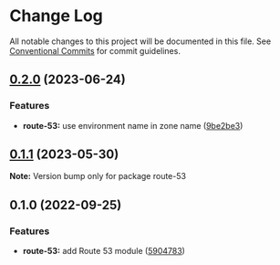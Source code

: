 # Change Log

All notable changes to this project will be documented in this file.
See [Conventional Commits](https://conventionalcommits.org) for commit guidelines.

## [0.2.0](https://github.com/finando/infrastructure-modules/compare/route-53@0.1.1...route-53@0.2.0) (2023-06-24)


### Features

* **route-53:** use environment name in zone name ([9be2be3](https://github.com/finando/infrastructure-modules/commit/9be2be37d0e8a5a323c31b5ca24aaed0ae9a11b7))



## [0.1.1](https://github.com/finando/infrastructure-modules/compare/route-53@0.1.0...route-53@0.1.1) (2023-05-30)

**Note:** Version bump only for package route-53





## 0.1.0 (2022-09-25)


### Features

* **route-53:** add Route 53 module ([5904783](https://github.com/finando/infrastructure-modules/commit/59047837cbf1d843c19480aefb9e6cc73c468c45))
